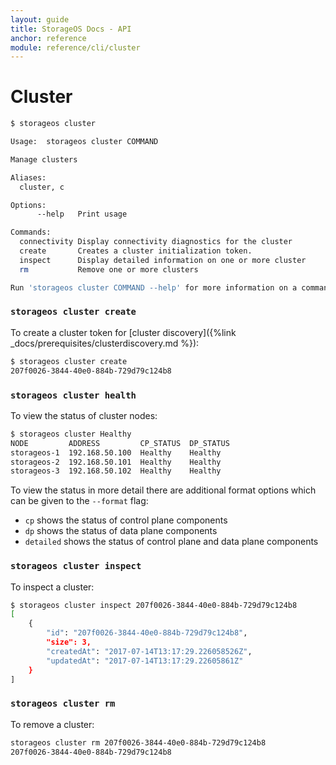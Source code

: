 ```yaml
---
layout: guide
title: StorageOS Docs - API
anchor: reference
module: reference/cli/cluster
---
```


# Cluster

```bash
$ storageos cluster

Usage:	storageos cluster COMMAND

Manage clusters

Aliases:
  cluster, c

Options:
      --help   Print usage

Commands:
  connectivity Display connectivity diagnostics for the cluster
  create       Creates a cluster initialization token.
  inspect      Display detailed information on one or more cluster
  rm           Remove one or more clusters

Run 'storageos cluster COMMAND --help' for more information on a command.
```

### `storageos cluster create`

To create a cluster token for [cluster discovery]({%link
_docs/prerequisites/clusterdiscovery.md %}):

```bash
$ storageos cluster create
207f0026-3844-40e0-884b-729d79c124b8
```

### `storageos cluster health`

To view the status of cluster nodes:

```bash
$ storageos cluster Healthy
NODE         ADDRESS         CP_STATUS  DP_STATUS
storageos-1  192.168.50.100  Healthy    Healthy
storageos-2  192.168.50.101  Healthy    Healthy
storageos-3  192.168.50.102  Healthy    Healthy
```

To view the status in more detail there are additional format
options which can be given to the `--format` flag:

- `cp` shows the status of control plane components
- `dp` shows the status of data plane components
- `detailed` shows the status of control plane and data plane components

### `storageos cluster inspect`

To inspect a cluster:
```bash
$ storageos cluster inspect 207f0026-3844-40e0-884b-729d79c124b8
[
    {
        "id": "207f0026-3844-40e0-884b-729d79c124b8",
        "size": 3,
        "createdAt": "2017-07-14T13:17:29.226058526Z",
        "updatedAt": "2017-07-14T13:17:29.22605861Z"
    }
]
```

### `storageos cluster rm`

To remove a cluster:
```bash
storageos cluster rm 207f0026-3844-40e0-884b-729d79c124b8
207f0026-3844-40e0-884b-729d79c124b8
```
